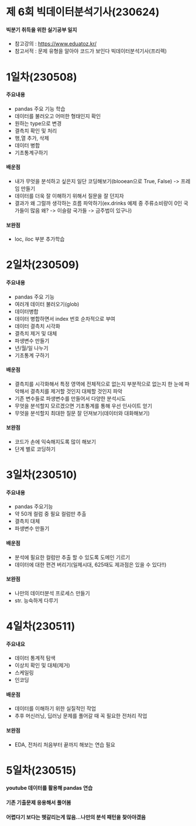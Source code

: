 # 제 6회 빅데이터분석기사(230624)
#### 빅분기 취득을 위한 실기공부 일지
- 참고강의 : https://www.eduatoz.kr/
- 참고서적 : 문제 유형을 알아야 코드가 보인다 빅데이터분석기사(프리렉)

# 1일차(230508)
#### 주요내용
- pandas 주요 기능 학습
- 데이터를 불러오고 어떠한 형태인지 확인
- 원하는 type으로 변경
- 결측치 확인 및 처리
- 행,열 추가, 삭제
- 데이터 병합
- 기초통계구하기
#### 배운점
- 내가 무엇을 분석하고 싶은지 일단 코딩해보기(blooean으로 True, False) -> 프레임 만들기
- 데이터를 더욱 잘 이해하기 위해서 질문을 잘 던지자
- 결과가 왜 그럴까 생각하는 흐름 파악하기(ex.drinks 예제 중 주류소비량이 0인 국가들이 많음 왜? -> 이슬람 국가들 -> 금주법이 있구나)
#### 보완점
- loc, iloc 부분 추가학습 

# 2일차(230509)
#### 주요내용
- pandas 주요 기능
- 여러개 데이터 불러오기(glob)
- 데이터병합
- 데이터 병합하면서 index 번호 순차적으로 부여
- 데이터 결측치 시각화
- 결측치 제거 및 대체
- 파생변수 만들기
- 년/월/일 나누기
- 기초통계 구하기
#### 배운점
- 결측치를 시각화해서 특정 영역에 전체적으로 없는지 부분적으로 없는지 한 눈에 파악해서 결측치를 제거할 것인지 대체할 것인지 파악
- 기존 변수들로 파생변수를 만들어서 다양한 분석시도
- 무엇을 분석할지 모르겠으면 기초통계를 통해 우선 인사이트 얻기 
- 무엇을 분석할지 최대한 질문 잘 던져보기(데이터와 대화해보기)
#### 보완점
- 코드가 손에 익숙해지도록 많이 해보기
- 단계 별로 코딩하기

# 3일차(230510)
#### 주요내용
- pandas 주요기능
- 약 50개 컬럼 중 필요 컬럼만 추출
- 결측치 대체
- 파생변수 만들기
#### 배운점
- 분석에 필요한 컬럼만 추출 할 수 있도록 도메인 기르기
- 데이터에 대한 편견 버리기(일제시대, 625때도 제과점은 있을 수 있다!!)
#### 보완점
- 나만의 데이터분석 프로세스 만들기
- str. 능숙하게 다루기

# 4일차(230511)
#### 주요내요
- 데이터 통계적 탐색
- 이상치 확인 및 대체(제거)
- 스케일링
- 인코딩
#### 배운점
- 데이터를 이해하기 위한 실질적인 작업
- 추후 머신러닝, 딥러닝 문제를 풀어갈 때 꼭 필요한 전처리 작업

#### 보완점
- EDA, 전처리 처음부터 끝까지 해보는 연습 필요

# 5일차(230515)
#### youtube 데이터를 활용해 pandas 연습
#### 기존 기출문제 응용해서 풀어봄
#### 어렵다기 보다는 헷갈리는게 많음...나만의 분석 패턴을 찾아야겠음
